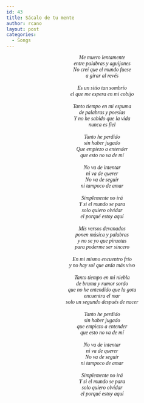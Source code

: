 ```yaml
---
id: 43
title: Sácalo de tu mente
author: rcano
layout: post
categories:
  - Songs
---
```

<div style="text-align: center;">
  <span style="font-family: Times, 'Times New Roman', serif;"><i>Me muero lentamente</i></span>
</div>

<div style="text-align: center;">
  <span style="font-family: Times, 'Times New Roman', serif;"><i>entre palabras y aguijones</i></span>
</div>

<div style="text-align: center;">
  <span style="font-family: Times, 'Times New Roman', serif;"><i>No creí que el mundo fuese</i></span>
</div>

<div style="text-align: center;">
  <span style="font-family: Times, 'Times New Roman', serif;"><i>a girar al revés</i></span>
</div>

<div style="text-align: center;">
  <span style="font-family: Times, 'Times New Roman', serif;"><i><br /></i></span>
</div>

<div style="text-align: center;">
  <span style="font-family: Times, 'Times New Roman', serif;"><i>Es un sitio tan sombrío</i></span>
</div>

<div style="text-align: center;">
  <span style="font-family: Times, 'Times New Roman', serif;"><i>el que me espera en mi cobijo</i></span>
</div>

<div style="text-align: center;">
  <span style="font-family: Times, 'Times New Roman', serif;"><i><br /></i></span>
</div>

<div style="text-align: center;">
  <span style="font-family: Times, 'Times New Roman', serif;"><i>Tanto tiempo en mi espuma</i></span>
</div>

<div style="text-align: center;">
  <span style="font-family: Times, 'Times New Roman', serif;"><i>de palabras y poesías</i></span>
</div>

<div style="text-align: center;">
  <span style="font-family: Times, 'Times New Roman', serif;"><i>Y no he sabido que la vida</i></span>
</div>

<div style="text-align: center;">
  <span style="font-family: Times, 'Times New Roman', serif;"><i>nunca es fiel</i></span>
</div>

<div style="text-align: center;">
  <span style="font-family: Times, 'Times New Roman', serif;"><i><br /></i></span>
</div>

<div style="text-align: center;">
  <span style="font-family: Times, 'Times New Roman', serif;"><i>Tanto he perdido</i></span>
</div>

<div style="text-align: center;">
  <span style="font-family: Times, 'Times New Roman', serif;"><i>sin haber jugado</i></span>
</div>

<div style="text-align: center;">
  <span style="font-family: Times, 'Times New Roman', serif;"><i>Que empiezo a entender</i></span>
</div>

<div style="text-align: center;">
  <span style="font-family: Times, 'Times New Roman', serif;"><i>que esto no va de mí</i></span>
</div>

<div style="text-align: center;">
  <span style="font-family: Times, 'Times New Roman', serif;"><i><br /></i></span>
</div>

<div style="text-align: center;">
  <span style="font-family: Times, 'Times New Roman', serif;"><i>No va de intentar</i></span>
</div>

<div style="text-align: center;">
  <span style="font-family: Times, 'Times New Roman', serif;"><i>ni va de querer</i></span>
</div>

<div style="text-align: center;">
  <span style="font-family: Times, 'Times New Roman', serif;"><i>No va de seguir</i></span>
</div>

<div style="text-align: center;">
  <span style="font-family: Times, 'Times New Roman', serif;"><i>ni tampoco de amar</i></span>
</div>

<div style="text-align: center;">
  <span style="font-family: Times, 'Times New Roman', serif;"><i><br /></i></span>
</div>

<div style="text-align: center;">
  <span style="font-family: Times, 'Times New Roman', serif;"><i>Simplemente no irá</i></span>
</div>

<div style="text-align: center;">
  <span style="font-family: Times, 'Times New Roman', serif;"><i>Y si el mundo se para</i></span>
</div>

<div style="text-align: center;">
  <span style="font-family: Times, 'Times New Roman', serif;"><i>solo quiero olvidar</i></span>
</div>

<div style="text-align: center;">
  <span style="font-family: Times, 'Times New Roman', serif;"><i>el porqué estoy aquí</i></span>
</div>

<div style="text-align: center;">
  <span style="font-family: Times, 'Times New Roman', serif;"><i><br /></i></span>
</div>

<div style="text-align: center;">
  <span style="font-family: Times, 'Times New Roman', serif;"><i>Mis versos devanados</i></span>
</div>

<div style="text-align: center;">
  <span style="font-family: Times, 'Times New Roman', serif;"><i>ponen música y palabras</i></span>
</div>

<div style="text-align: center;">
  <span style="font-family: Times, 'Times New Roman', serif;"><i>y no se yo que piruetas</i></span>
</div>

<div style="text-align: center;">
  <span style="font-family: Times, 'Times New Roman', serif;"><i>para poderme ser sincero</i></span>
</div>

<div style="text-align: center;">
  <span style="font-family: Times, 'Times New Roman', serif;"><i><br /></i></span>
</div>

<div style="text-align: center;">
  <span style="font-family: Times, 'Times New Roman', serif;"><i>En mi mismo encuentro frío</i></span>
</div>

<div style="text-align: center;">
  <span style="font-family: Times, 'Times New Roman', serif;"><i>y no hay sol que arda más vivo</i></span>
</div>

<div style="text-align: center;">
  <span style="font-family: Times, 'Times New Roman', serif;"><i><br /></i></span>
</div>

<div style="text-align: center;">
  <span style="font-family: Times, 'Times New Roman', serif;"><i>Tanto tiempo en mi niebla</i></span>
</div>

<div style="text-align: center;">
  <span style="font-family: Times, 'Times New Roman', serif;"><i>de bruma y rumor sordo</i></span>
</div>

<div style="text-align: center;">
  <span style="font-family: Times, 'Times New Roman', serif;"><i>que no he entendido que la gota</i></span>
</div>

<div style="text-align: center;">
  <span style="font-family: Times, 'Times New Roman', serif;"><i>encuentra el mar</i></span>
</div>

<div style="text-align: center;">
  <span style="font-family: Times, 'Times New Roman', serif;"><i>solo un segundo después de nacer</i></span>
</div>

<div style="text-align: center;">
  <span style="font-family: Times, 'Times New Roman', serif;"><i><br /></i></span>
</div>

<div style="text-align: center;">
  <span style="font-family: Times, 'Times New Roman', serif;"><i>Tanto he perdido</i></span>
</div>

<div style="text-align: center;">
  <span style="font-family: Times, 'Times New Roman', serif;"><i>sin haber jugado</i></span>
</div>

<div style="text-align: center;">
  <span style="font-family: Times, 'Times New Roman', serif;"><i>que empiezo a entender</i></span>
</div>

<div style="text-align: center;">
  <span style="font-family: Times, 'Times New Roman', serif;"><i>que esto no va de mí</i></span>
</div>

<div style="text-align: center;">
  <span style="font-family: Times, 'Times New Roman', serif;"><i><br /></i></span>
</div>

<div style="text-align: center;">
  <span style="font-family: Times, 'Times New Roman', serif;"><i>No va de intentar</i></span>
</div>

<div style="text-align: center;">
  <span style="font-family: Times, 'Times New Roman', serif;"><i>ni va de querer</i></span>
</div>

<div style="text-align: center;">
  <span style="font-family: Times, 'Times New Roman', serif;"><i>No va de seguir</i></span>
</div>

<div style="text-align: center;">
  <span style="font-family: Times, 'Times New Roman', serif;"><i>ni tampoco de amar</i></span>
</div>

<div style="text-align: center;">
  <span style="font-family: Times, 'Times New Roman', serif;"><i><br /></i></span>
</div>

<div style="text-align: center;">
  <span style="font-family: Times, 'Times New Roman', serif;"><i>Simplemente no irá</i></span>
</div>

<div style="text-align: center;">
  <span style="font-family: Times, 'Times New Roman', serif;"><i>Y si el mundo se para</i></span>
</div>

<div style="text-align: center;">
  <span style="font-family: Times, 'Times New Roman', serif;"><i>solo quiero olvidar</i></span>
</div>

<div style="text-align: center;">
  <span style="font-family: Times, 'Times New Roman', serif;"><i>el porqué estoy aquí</i></span>
</div>
